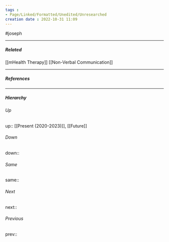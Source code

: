```yaml
---
tags :
- Page/Linked/Formatted/Unedited/Unresearched
creation date : 2022-10-31 11:09 
---
```

#joseph 





---
##### Related
[[mHealth Therapy]]
[[Non-Verbal Communication]]

---
##### References


---
##### Hierarchy
###### Up
up:: [[Present (2020-2023)]], [[Future]]
###### Down
down:: 
###### Same
same:: 
###### Next
next:: 
###### Previous
prev:: 